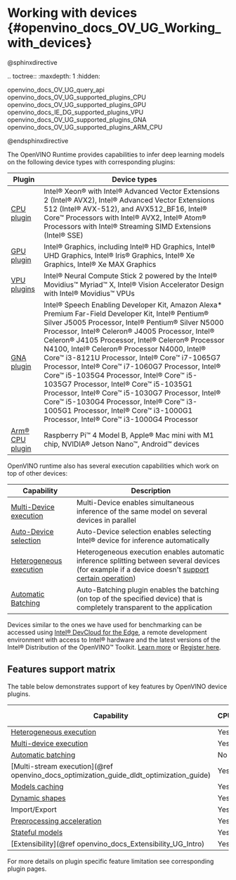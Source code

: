 # Working with devices {#openvino_docs_OV_UG_Working_with_devices}

@sphinxdirective

.. toctree::
   :maxdepth: 1
   :hidden:

   openvino_docs_OV_UG_query_api
   openvino_docs_OV_UG_supported_plugins_CPU
   openvino_docs_OV_UG_supported_plugins_GPU
   openvino_docs_IE_DG_supported_plugins_VPU
   openvino_docs_OV_UG_supported_plugins_GNA
   openvino_docs_OV_UG_supported_plugins_ARM_CPU

@endsphinxdirective

The OpenVINO Runtime provides capabilities to infer deep learning models on the following device types with corresponding plugins:

| Plugin                                   | Device types                                                                                                                                                |
|------------------------------------------|-------------------------------------------------------------------------------------------------------------------------------------------------------------|
|[CPU plugin](CPU.md)              |Intel&reg; Xeon&reg; with Intel® Advanced Vector Extensions 2 (Intel® AVX2), Intel® Advanced Vector Extensions 512 (Intel® AVX-512), and AVX512_BF16, Intel&reg; Core&trade; Processors with Intel&reg; AVX2, Intel&reg; Atom&reg; Processors with Intel® Streaming SIMD Extensions (Intel® SSE) |
|[GPU plugin](GPU.md)            |Intel® Graphics, including Intel® HD Graphics, Intel® UHD Graphics, Intel® Iris® Graphics, Intel® Xe Graphics, Intel® Xe MAX Graphics |
|[VPU plugins](VPU.md)            |Intel® Neural Compute Stick 2 powered by the Intel® Movidius™ Myriad™ X, Intel® Vision Accelerator Design with Intel® Movidius™ VPUs                                                                                           |
|[GNA plugin](GNA.md)              |Intel&reg; Speech Enabling Developer Kit, Amazon Alexa* Premium Far-Field Developer Kit, Intel&reg; Pentium&reg; Silver J5005 Processor, Intel&reg; Pentium&reg; Silver N5000 Processor, Intel&reg; Celeron&reg; J4005 Processor, Intel&reg; Celeron&reg; J4105 Processor, Intel&reg; Celeron&reg; Processor N4100, Intel&reg; Celeron&reg; Processor N4000, Intel&reg; Core&trade; i3-8121U Processor, Intel&reg; Core&trade; i7-1065G7 Processor, Intel&reg; Core&trade; i7-1060G7 Processor, Intel&reg; Core&trade; i5-1035G4 Processor, Intel&reg; Core&trade; i5-1035G7 Processor, Intel&reg; Core&trade; i5-1035G1 Processor, Intel&reg; Core&trade; i5-1030G7 Processor, Intel&reg; Core&trade; i5-1030G4 Processor, Intel&reg; Core&trade; i3-1005G1 Processor, Intel&reg; Core&trade; i3-1000G1 Processor, Intel&reg; Core&trade; i3-1000G4 Processor|
|[Arm&reg; CPU plugin](ARM_CPU.md) |Raspberry Pi&trade; 4 Model B, Apple&reg; Mac mini with M1 chip, NVIDIA&reg; Jetson Nano&trade;, Android&trade; devices    |

OpenVINO runtime also has several execution capabilities which work on top of other devices:

| Capability                                   | Description                                                                                                                                                |
|------------------------------------------|-------------------------------------------------------------------------------------------------------------------------------------------------------------|
|[Multi-Device execution](../multi_device.md) |Multi-Device enables simultaneous inference of the same model on several devices in parallel    |
|[Auto-Device selection](../auto_device_selection.md) |Auto-Device selection enables selecting Intel&reg; device for inference automatically |
|[Heterogeneous execution](../hetero_execution.md) |Heterogeneous execution enables automatic inference splitting between several devices (for example if a device doesn't [support certain operation](#supported-layers))|
|[Automatic Batching](../automatic_batching.md) | Auto-Batching plugin enables the batching (on top of the specified device)  that is completely transparent to the application |

Devices similar to the ones we have used for benchmarking can be accessed using [Intel® DevCloud for the Edge](https://devcloud.intel.com/edge/), a remote development environment with access to Intel® hardware and the latest versions of the Intel® Distribution of the OpenVINO™ Toolkit. [Learn more](https://devcloud.intel.com/edge/get_started/devcloud/) or [Register here](https://inteliot.force.com/DevcloudForEdge/s/).


## Features support matrix
The table below demonstrates support of key features by OpenVINO device plugins.

| Capability | CPU | [GPU](./GPU.md) | GNA | VPU | [Arm&reg; CPU](ARM_CPU.md) |
| ---------- | --- | --- | --- | --- | --- |
| [Heterogeneous execution](../hetero_execution.md)| Yes | Yes | ? | ? | No |
| [Multi-device execution](../multi_device.md) | Yes | Yes | ? | ? | No |
| [Automatic batching](../automatic_batching.md) | No | Yes | ? | ? | No |
| [Multi-stream execution](@ref openvino_docs_optimization_guide_dldt_optimization_guide) | Yes | Yes | ? | ? | Yes |
| [Models caching](../Model_caching_overview.md) | Yes | Partial | ? | ? | No |
| [Dynamic shapes](../ov_dynamic_shapes.md) | Yes | Partial | ? | ? | No |
| Import/Export | Yes | No | ? | ? | No |
| [Preprocessing acceleration](../preprocessing_overview.md) | Yes | Yes | ? | ? | Partial |
| [Stateful models](../network_state_intro.md) | Yes | No | ? | ? | No |
| [Extensibility](@ref openvino_docs_Extensibility_UG_Intro) | Yes | Yes | ? | ? | No |

For more details on plugin specific feature limitation see corresponding plugin pages.
